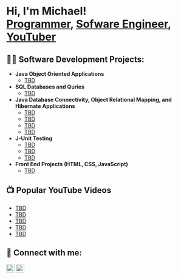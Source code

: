 <h1>Hi, I'm Michael! <br/><a href="https://github.com/MichaelAbdelnour1">Programmer</a>, <a href="https://www.linkedin.com/in/michael-abdelnour/">Sofware Engineer</a>, <a href="https://www.youtube.com/@DeveloperLaboratory">YouTuber</a></h1>

<h2>👨‍💻 Software Development Projects:</h2>

- <b>Java Object Oriented Applications</b>
  - [TBD](https://github.com/joshmadakor1/Algorithms-Practice)
- <b>SQL Databases and Quries</b>
  - [TBD](https://github.com/joshmadakor1/4chan-Image-Analysis-Middleware-C964) 
- <b>Java Database Connectivity, Object Relational Mapping, and Hibernate Applications</b>
  - [TBD](https://github.com/joshmadakor1/Sentinel-Lab)
  - [TBD](https://github.com/joshmadakor1/Jwipe.PowerShell)
  - [TBD](https://github.com/joshmadakor1/AD_PS)
  - [TBD](https://github.com/joshmadakor1/PowerShell-Integrity-FIM)
- <b>J-Unit Testing</b>
  - [TBD](https://github.com/joshmadakor1/EncrypterPOC)
  - [TBD](https://github.com/joshmadakor1/DecrypterPOC)
  - [TBD](https://github.com/joshmadakor1/Key-Logger-With-Email)
- <b>Front End Projects (HTML, CSS, JavaScript) </b>
  - [TBD](https://github.com/joshmadakor1/Package-Delivery-Pathfinding-Algorithm)

<h2>📺 Popular YouTube Videos</h2>

- [TBD](https://www.youtube.com/watch?v=a83ASGn_V_s)
- [TBD](https://www.youtube.com/watch?v=uHy3oM7NnoU)
- [TBD](https://www.youtube.com/watch?v=N-L9hklSlNk)
- [TBD](https://www.youtube.com/watch?v=OfvdQeh79s0)
- [TBD](https://www.youtube.com/watch?v=E2MwRWxDBkA)

<h2> 🤳 Connect with me:</h2>

[<img align="left" alt="JoshMadakor | YouTube" width="22px" src="https://cdn.jsdelivr.net/npm/simple-icons@v3/icons/youtube.svg" />][youtube]
[<img align="left" alt="JoshMadakor | LinkedIn" width="22px" src="https://cdn.jsdelivr.net/npm/simple-icons@v3/icons/linkedin.svg" />][linkedin]

[youtube]: https://www.youtube.com/@DeveloperLaboratory
[linkedin]: https://www.linkedin.com/in/michael-abdelnour/
